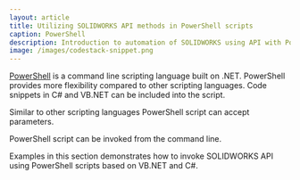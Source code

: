 ```yaml
---
layout: article
title: Utilizing SOLIDWORKS API methods in PowerShell scripts
caption: PowerShell
description: Introduction to automation of SOLIDWORKS using API with PowerShell script
image: /images/codestack-snippet.png
---
```

[PowerShell](https://docs.microsoft.com/en-us/powershell/scripting/powershell-scripting?view=powershell-6) is a command line scripting language built on .NET. PowerShell provides more flexibility compared to other scripting languages. Code snippets in C# and VB.NET can be included into the script.

Similar to other scripting languages PowerShell script can accept parameters.

PowerShell script can be invoked from the command line.

Examples in this section demonstrates how to invoke SOLIDWORKS API using PowerShell scripts based on VB.NET and C#.